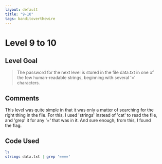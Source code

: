 ```yaml
---
layout: default
title: "9-10"
tags: banditoverthewire
---
```


# Level 9 to 10

## Level Goal
> The password for the next level is stored in the file data.txt in one of the few human-readable strings, beginning with several ‘=’ characters.

## Comments
This level was quite simple in that it was only a matter of searching for the right thing in the file. For this, I used 'strings' instead of 'cat' to read the file, and 'grep' it for any '=' that was in it. And sure enough, from this, I found the flag.

Code Used
------
```bash
ls
strings data.txt | grep '===='
```
